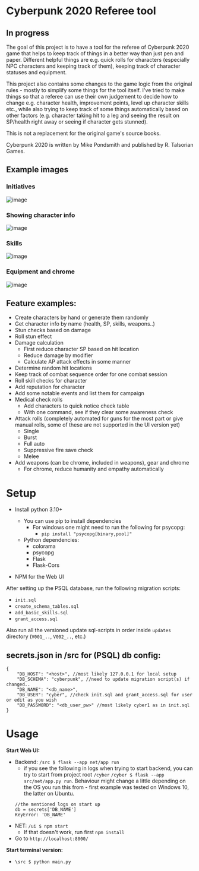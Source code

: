 # Cyberpunk 2020 Referee tool 

## In progress

The goal of this project is to have a tool for the referee of Cyberpunk 2020 game
that helps to keep track of things in a better way than just pen and paper. Different helpful 
things are e.g. quick rolls for characters (especially NPC characters and keeping track of them), 
keeping track of character statuses and equipment. 

This project also contains some changes to the game logic from the original rules - 
mostly to simplify some things for the tool itself. I've tried to make things so that a referee can
use their own judgement to decide how to change e.g. character health, improvement points,
level up character skills etc., while also trying to keep track of some things automatically
based on other factors (e.g. character taking hit to a leg and seeing the result on SP/health 
right away or seeing if character gets stunned).

This is not a replacement for the original game's source books.

Cyberpunk 2020 is written by Mike Pondsmith and published by R. Talsorian Games.

## Example images
### Initiatives
![image](https://github.com/pumm1/cyber/assets/22749461/0ddd5ffb-2a65-4b4f-b776-e3ff09aa7706)
### Showing character info
![image](https://github.com/pumm1/cyber/assets/22749461/e614dab3-3288-4fae-8fe3-91c44c947879)
### Skills
![image](https://github.com/pumm1/cyber/assets/22749461/03a51e62-c5da-4b62-bc8b-7ee9ac68eaa2)

### Equipment and chrome
![image](https://github.com/pumm1/cyber/assets/22749461/641c309c-cfd5-4e5b-befa-e5e632075336)



## Feature examples:

- Create characters by hand or generate them randomly
- Get character info by name (health, SP, skills, weapons..)
- Stun checks based on damage
- Roll stun effect
- Damage calculation
    * First reduce character SP based on hit location
    * Reduce damage by modifier
    * Calculate AP attack effects in some manner
- Determine random hit locations
- Keep track of combat sequence order for one combat session
- Roll skill checks for character
- Add reputation for character
- Add some notable events and list them for campaign
- Medical check rolls
  * Add characters to quick notice check table
  * With one command, see if they clear some awareness check
- Attack rolls (completely automated for guns for the most part or give manual rolls, some of these are not supported in the UI version yet)
  * Single
  * Burst
  * Full auto
  * Suppressive fire save check
  * Melee
- Add weapons (can be chrome, included in weapons), gear and chrome
    * For chrome, reduce humanity and empathy automatically

# Setup

* Install python 3.10+
  * You can use pip to install dependencies 
    * For windows one might need to run the following for psycopg: 
      * `pip install "psycopg[binary,pool]"`
  * Python dependencies:
    - colorama
    - psycopg
    - Flask
    - Flask-Cors
    
* NPM for the Web UI

After setting up the PSQL database, run the following migration scripts:
  * `init.sql`
  * `create_schema_tables.sql`
  * `add_basic_skills.sql`
  * `grant_access.sql`

Also run all the versioned update sql-scripts in order inside `updates` 
directory (`V001_..`, `V002_..`, etc.)

## secrets.json in /src for (PSQL) db config:
```
{
    "DB_HOST": "<host>", //most likely 127.0.0.1 for local setup
    "DB_SCHEMA": "cyberpunk", //need to update migration script(s) if changed..
    "DB_NAME": "<db_name>",
    "DB_USER": "cyber", //check init.sql and grant_access.sql for user or edit as you wish
    "DB_PASSWORD": "<db_user_pw>" //most likely cyber1 as in init.sql
}
```

# Usage

**Start Web UI:**
  * Backend: ``/src $ flask --app net/app run`` 
    * if you see the following in logs when trying to start backend,
    you can try to start from project root `/cyber`
    ``/cyber $ flask --app src/net/app.py run``.
    Behaviour might change a little depending on the OS you run this from - 
    first example was tested on Windows 10, the latter on Ubuntu.
    ```
    //the mentioned logs on start up
    db = secrets['DB_NAME']
    KeyError: 'DB_NAME'
    ```
  * NET: ``/ui $ npm start``
    * If that doesn't work, run first `npm install`
  * Go to `http://localhost:8000/`
  
**Start terminal version:**
* ``\src $ python main.py``

